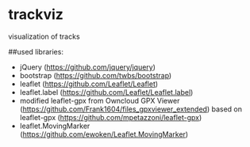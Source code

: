 # trackviz

visualization of tracks 

##used libraries:
- jQuery (https://github.com/jquery/jquery)
- bootstrap (https://github.com/twbs/bootstrap)
- leaflet (https://github.com/Leaflet/Leaflet)
- leaflet.label (https://github.com/Leaflet/Leaflet.label)
- modified leaflet-gpx from Owncloud GPX Viewer (https://github.com/Frank1604/files_gpxviewer_extended) based on leaflet-gpx (https://github.com/mpetazzoni/leaflet-gpx) 
- leaflet.MovingMarker (https://github.com/ewoken/Leaflet.MovingMarker)